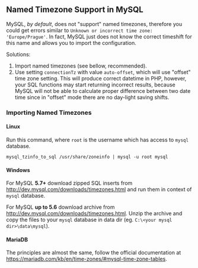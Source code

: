 ## Named Timezone Support in MySQL

MySQL, *by default*, does not "support" named timezones, therefore you could get errors similar to `Unknown or incorrect time zone: 'Europe/Prague'`. In fact, MySQL just does not know the correct timeshift for this name and allows you to import the configuration.

Solutions:

1. Import named timezones (see bellow, recommended).
2. Use setting `connectionTz` with value `auto-offset`, which will use "offset" time zone setting. This will produce correct datetime in PHP, however, your SQL functions may start returning incorrect results, because MySQL will not be able to calculate proper difference between two date time since in "offset" mode there are no day-light saving shifts.

### Importing Named Timezones

#### Linux

Run this command, where `root` is the username which has access to `mysql` database.

```
mysql_tzinfo_to_sql /usr/share/zoneinfo | mysql -u root mysql
```

#### Windows

For MySQL **5.7+** download zipped SQL inserts from http://dev.mysql.com/downloads/timezones.html and run them in context of `mysql` database.

For MySQL **up to 5.6** download archive from http://dev.mysql.com/downloads/timezones.html. Unzip the archive and copy the files to your `mysql` database in data dir (eg. `C:\<your mysql dir>\data\mysql`).


#### MariaDB

The principles are almost the same, follow the official documentation at https://mariadb.com/kb/en/time-zones/#mysql-time-zone-tables.
